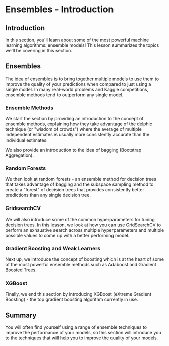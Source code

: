 # Ensembles - Introduction


## Introduction 

In this section, you'll learn about some of the most powerful machine learning algorithms: ensemble models! This lesson summarizes the topics we'll be covering in this section.


## Ensembles

The idea of ensembles is to bring together multiple models to use them to improve the quality of your predictions when compared to just using a single model. In many real-world problems and Kaggle competitions, ensemble methods tend to outperform any single model.

### Ensemble Methods

We start the section by providing an introduction to the concept of ensemble methods, explaining how they take advantage of the delphic technique (or "wisdom of crowds") where the average of multiple independent estimates is usually more consistently accurate than the individual estimates.

We also provide an introduction to the idea of bagging (Bootstrap Aggregation).

### Random Forests

We then look at random forests - an ensemble method for decision trees that takes advantage of bagging and the subspace sampling method to create a "forest" of decision trees that provides consistently better predictions than any single decision tree.

### GridsearchCV

We will also introduce some of the common hyperparameters for tuning decision trees. In this lesson, we look at how you can use GridSearchCV to perform an exhaustive search across multiple hyperparameters and multiple possible values to come up with a better performing model.

### Gradient Boosting and Weak Learners

Next up, we introduce the concept of boosting which is at the heart of some of the most powerful ensemble methods such as Adaboost and Gradient Boosted Trees. 

### XGBoost

Finally, we end this section by introducing XGBoost (eXtreme Gradient Boosting) - the top gradient boosting algorithm currently in use.

## Summary

You will often find yourself using a range of ensemble techniques to improve the performance of your models, so this section will introduce you to the techniques that will help you to improve the quality of your models.

